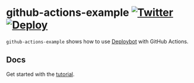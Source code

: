 # github-actions-example [![Twitter](https://img.shields.io/badge/follow-news-1da1f2?logo=twitter)](https://twitter.com/deploybotapp) [![Deploy](https://img.shields.io/github/deployments/deploybot-app/github-actions-example/development?label=deploy&logo=github)](https://github.com/deploybot-app/github-actions-example/deployments)

`github-actions-example` shows how to use [Deploybot](https://deploybot.app) with GitHub Actions.

## Docs

Get started with the [tutorial](https://docs.deploybot.app/platforms/github-actions/).

